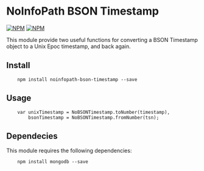 # NoInfoPath BSON Timestamp

[![NPM](https://nodei.co/npm/noinfopath-bson-timestamp.png?downloads=true&downloadRank=true&stars=true)](https://nodei.co/npm/noinfopath-bson-timestamp/)
[![NPM](https://nodei.co/npm-dl/noinfopath-bson-timestamp.png)](https://nodei.co/npm/noinfopath-bson-timestamp/)

This module provide two useful functions for converting a BSON Timestamp object 
to a Unix Epoc timestamp, and back again.  

## Install

```
    npm install noinfopath-bson-timestamp --save
```

## Usage

```
    var unixTimestamp = NoBSONTimestamp.toNumber(timestamp),
	    bsonTimestamp = NoBSONTimestamp.fromNumber(tsn);
```

## Dependecies
This module requires the following dependencies:

```
    npm install mongodb --save
```